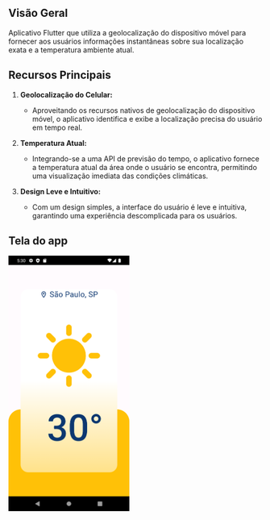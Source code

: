 ## Visão Geral
Aplicativo Flutter que utiliza a geolocalização do dispositivo móvel para fornecer aos usuários informações instantâneas sobre sua localização exata e a temperatura ambiente atual.

## Recursos Principais
1. **Geolocalização do Celular:**
   - Aproveitando os recursos nativos de geolocalização do dispositivo móvel, o aplicativo identifica e exibe a localização precisa do usuário em tempo real.

2. **Temperatura Atual:**
   - Integrando-se a uma API de previsão do tempo, o aplicativo fornece a temperatura atual da área onde o usuário se encontra, permitindo uma visualização imediata das condições climáticas.

3. **Design Leve e Intuitivo:**
   - Com um design simples, a interface do usuário é leve e intuitiva, garantindo uma experiência descomplicada para os usuários.

## Tela do app

<img src='/assets/imageapp01.png' width = 240>

